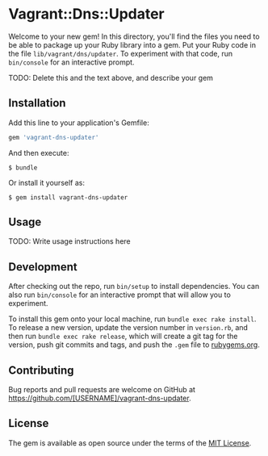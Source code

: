 # Vagrant::Dns::Updater

Welcome to your new gem! In this directory, you'll find the files you need to be able to package up your Ruby library into a gem. Put your Ruby code in the file `lib/vagrant/dns/updater`. To experiment with that code, run `bin/console` for an interactive prompt.

TODO: Delete this and the text above, and describe your gem

## Installation

Add this line to your application's Gemfile:

```ruby
gem 'vagrant-dns-updater'
```

And then execute:

    $ bundle

Or install it yourself as:

    $ gem install vagrant-dns-updater

## Usage

TODO: Write usage instructions here

## Development

After checking out the repo, run `bin/setup` to install dependencies. You can also run `bin/console` for an interactive prompt that will allow you to experiment.

To install this gem onto your local machine, run `bundle exec rake install`. To release a new version, update the version number in `version.rb`, and then run `bundle exec rake release`, which will create a git tag for the version, push git commits and tags, and push the `.gem` file to [rubygems.org](https://rubygems.org).

## Contributing

Bug reports and pull requests are welcome on GitHub at https://github.com/[USERNAME]/vagrant-dns-updater.


## License

The gem is available as open source under the terms of the [MIT License](http://opensource.org/licenses/MIT).

